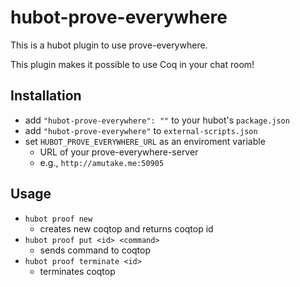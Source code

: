 hubot-prove-everywhere
======================

This is a hubot plugin to use prove-everywhere.

This plugin makes it possible to use Coq in your chat room!

Installation
------------

- add `"hubot-prove-everywhere": ""` to your hubot's `package.json`
- add `"hubot-prove-everywhere"` to `external-scripts.json`
- set `HUBOT_PROVE_EVERYWHERE_URL` as an enviroment variable
  - URL of your prove-everywhere-server
  - e.g., `http://amutake.me:50905`

Usage
-----

- `hubot proof new`
  - creates new coqtop and returns coqtop id
- `hubot proof put <id> <command>`
  - sends command to coqtop
- `hubot proof terminate <id>`
  - terminates coqtop
